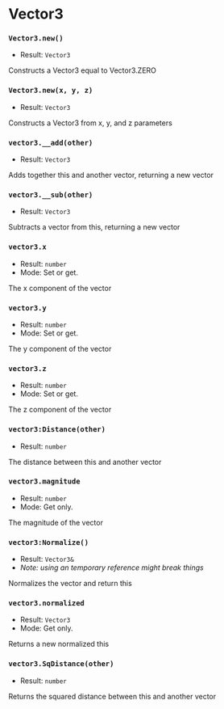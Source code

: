 # Vector3

### `Vector3.new()`
  - Result: `Vector3`

Constructs a Vector3 equal to Vector3.ZERO

### `Vector3.new(x, y, z)`
  - Result: `Vector3`

Constructs a Vector3 from x, y, and z parameters

### `vector3.__add(other)`
  - Result: `Vector3`

Adds together this and another vector, returning a new vector

### `vector3.__sub(other)`
  - Result: `Vector3`

Subtracts a vector from this, returning a new vector

### `vector3.x`
  - Result: `number`
  - Mode: Set or get.

The x component of the vector

### `vector3.y`
  - Result: `number`
  - Mode: Set or get.

The y component of the vector

### `vector3.z`
  - Result: `number`
  - Mode: Set or get.

The z component of the vector

### `vector3:Distance(other)`
  - Result: `number`

The distance between this and another vector

### `vector3.magnitude`
  - Result: `number`
  - Mode: Get only.

The magnitude of the vector

### `vector3:Normalize()`
  - Result: `Vector3&`
  - *Note: using an temporary reference might break things*

Normalizes the vector and return this

### `vector3.normalized`
  - Result: `Vector3`
  - Mode: Get only.

Returns a new normalized this

### `vector3.SqDistance(other)`
  - Result: `number`

Returns the squared distance between this and another vector
